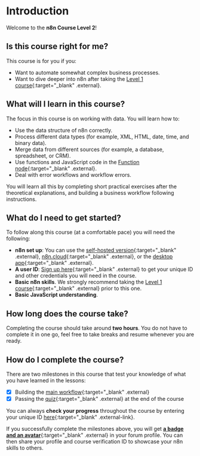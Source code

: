 # Introduction

Welcome to the **n8n Course Level 2**!

## Is this course right for me?

This course is for you if you:

- Want to automate somewhat complex business processes.
- Want to dive deeper into n8n after taking the [Level 1 course](/courses/level-one/){:target="_blank" .external}.

## What will I learn in this course?

The focus in this course is on working with data. You will learn how to:

- Use the data structure of n8n correctly.
- Process different data types (for example, XML, HTML, date, time, and binary data).
- Merge data from different sources (for example, a database, spreadsheet, or CRM).
- Use functions and JavaScript code in the [Function node](/integrations/core-nodes/n8n-nodes-base.function){:target="_blank" .external}.
- Deal with error workflows and workflow errors.

You will learn all this by completing short practical exercises after the theoretical explanations, and building a business workflow following instructions.

## What do I need to get started?

To follow along this course (at a comfortable pace) you will need the following:

- **n8n set up**: You can use the [self-hosted version](/hosting/installation/npm/){:target="_blank" .external}, [n8n.cloud](/hosting/installation/cloud/){:target="_blank" .external}, or the [desktop app](/hosting/installation/desktop-app/){:target="_blank" .external}.
- **A user ID**: [Sign up here](https://n8n-community.typeform.com/to/HQoQ7nXg){:target="_blank" .external} to get your unique ID and other credentials you will need in the course.
- **Basic n8n skills**. We strongly recommend taking the [Level 1 course](/courses/level-one/){:target="_blank" .external} prior to this one.
- **Basic JavaScript understanding**.

## How long does the course take?

Completing the course should take around **two hours**. You do not have to complete it in one go, feel free to take breaks and resume whenever you are ready.

## How do I complete the course?

There are two milestones in this course that test your knowledge of what you have learned in the lessons:

- [x] Building the [main workflow](/courses/level-two/chapter-5/){:target="_blank" .external}
- [x] Passing the [quiz](https://n8n-community.typeform.com/to/r9hDbytg){:target="_blank" .external} at the end of the course

You can always **check your progress** throughout the course by entering your unique ID [here](https://internal.users.n8n.cloud/webhook/course-level-2/verify){:target="_blank" .external-link}.

If you successfully complete the milestones above, you will get [**a badge and an avatar**](https://community.n8n.io/badges/105/completed-n8n-course-level-2){:target="_blank" .external} in your forum profile. You can then share your profile and course verification ID to showcase your n8n skills to others.
